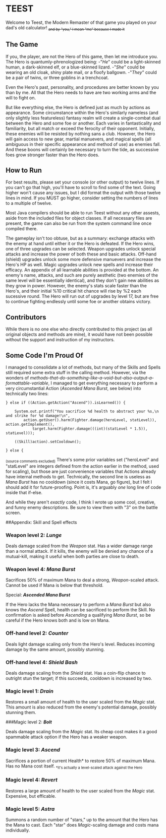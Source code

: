 # TEEST

Welcome to Teest, the Modern Remaster of that game you played on your dad's old calculator! <sub>~~and by "you," I mean "me" because I made it~~<sub>

## The Game

If you, the player, are not the Hero of this game, then let me introduce you. The Hero is quantumly-phrenologized being: 
-"_He_" could be a light-skinned human, a dark-skinned elf, or a blue-skinned lizard. 
-"_She_" could be wearing an old cloak, shiny plate mail, or a floofy ballgown. 
-"_They_" could be a pair of twins, or three goblins in a trenchcoat.

Even the Hero's past, personality, and procedures are better known by you than by me. All that the Hero needs to have are two working arms and the will to fight on. 

But like everything else, the Hero is defined just as much by actions as appearance. Some circumstance within the Hero's similarly nameless (and only slightly less featureless) fantasy realm will create a single-combat dual between the Hero and some foe or another. Each varies in fantasticality and familiarity, but all match or exceed the ferocity of their opponent. Initially, these enemies will be resisted by nothing sans a club. However, the Hero will gain access to new gear, martial manuevers, and magical spells (all ambiguous in their specific appearance and method of use) as enemies fall. And these boons will certainly be necessary to turn the tide, as successive foes grow stronger faster than the Hero does.


## How to Run

For best results, please set your console (or other output) to twelve lines. If you can't go that high, you'll have to scroll to find some of the text. Going higher won't cause any issues, but I did format the output with those twelve lines in mind. If you MUST go higher, consider setting the numbers of lines to a multiple of twelve.

Most Java compilers should be able to run Teest without any other assests, aside from the included files for object classes. If all necessary files are present, the game can also be run from the system command line once compiled there.

The gameplay isn't too obtuse, but as a summary: exchange attacks with the enemy at hand until either it or the Hero is defeated. If the Hero wins, one of three upgrades can be selected. Weapon upgrades unlock special attacks and increase the power of both these and basic attacks. Off-hand (shield) upgrades unlock some more defensive manuevers and increase the Hero's HP as well. Magic upgrades unlock new spells and increase their efficacy. An appendix of all learnable abilities is provided at the bottom. An enemy's name, attacks, and such are purely aesthetic (two enemies of the same level will be essentially identical), and they don't gain new abilities as they grow in power. However, the enemy's stats scale faster than the Hero's, and their initial %10 critical hit chance will rise by %2 each sucessive round. The Hero will run out of upgrades by level 17, but are free to continue fighting endlessly until some foe or another obtains victory.


## Contributors

While there is no one else who directly contributed to this project (as all original objects and methods are mine), it would have not been possible without the support and instruction of my instructors.


## Some Code I'm Proud Of

I managed to consolidate a lot of methods, but many of the Skills and Spells still required some extra stuff in the calling method. However, via the wonders of _methods-that-do-something-like-a-void-but-also-output-a-formattable-variable_, I managed to get everything necessary to perform a very circumstantial Action (_Ascended Mana Burst_, see below) into technically two lines:

```
} else if ((Action.getAction("Ascend")).isLearned()) {
				
	System.out.printf("You sacrifice %d health to abstract your %s,\n and strike for %d damage!\n",
		action.getUser().harm(Fighter.damage(heroLevel, statLevel)), action.getImplement(),
			target.harm(Fighter.damage(((int)(statLevel * 1.5)), statLevel)));
				
	((Skill)action).setCooldown();
			
} else {
```
<sub>(source comments excluded)</sub>
There's some prior variables set ("heroLevel" and "statLevel" are integers defined from the action earlier in the method, used for scaling), but those are just convenience variables that Actions already have internal methods to get.
Technically, the second line is useless as _Mana Burst_ has no cooldown (since it costs Mana, go figure), but I felt I should add it for future-proofing. Point is, it's arguably _one_ long line of code inside that if-else.


And while they aren't _exactly_ code, I think I wrote up some cool, creative, and funny enemy descriptions. Be sure to view them with "3" on the battle screen.



##Appendix: Skill and Spell effects

### Weapon level 2: ***Lunge***

Deals damage scaled from the _Weapon_ stat. Has a wider damage range than a normal attack. If it kills, the enemy will be denied any chance of a mutual-kill, making it useful when both parties are close to death.


### Weapon level 4: ***Mana Burst***

Sacrifices 50% of maximum Mana to deal a strong, _Weapon_-scaled attack. Cannot be used if Mana is below that threshold.

Special: ***Ascended Mana Burst***

If the Hero lacks the Mana necessary to perform a _Mana Burst_ but also knows the _Ascend_ Spell, health can be sacrificed to perform the Skill. No confirmation is asked before _Ascending_ a qualifying _Mana Burst_, so be careful if the Hero knows both and is low on Mana.


### Off-hand level 2: ***Counter***

Deals light damage scaling only from the Hero's level. Reduces incoming damage by the same amount, possibly stunning.


### Off-hand level 4: ***Shield Bash***

Deals damage scaling from the _Shield_ stat. Has a coin-flip chance to outright stun the target; if this succeeds, cooldown is increased by two.


### Magic level 1: ***Drain***

Restores a small amount of health to the user scaled from the _Magic_ stat. This amount is also reduced from the enemy's potential damage, possibly stunning them.


###Magic level 2: ***Bolt***

Deals damage scaling from the _Magic_ stat. Its cheap cost makes it a good spammable attack option if the Hero has a weaker weapon.


### Magic level 3: ***Ascend***

Sacrifices a portion of current Health* to restore 50% of maximum Mana. Has no Mana cost itself.
<sub>*it's actually a level-scaled attack against the Hero</sub>

### Magic level 4: ***Revert***

Restores a large amount of health to the user scaled from the _Magic_ stat. Expensive, but efficable.


### Magic level 5: ***Astra***

Summons a random number of "stars," up to the amount that the Hero has the Mana to cast. Each "star" does _Magic_-scaling damage and costs mana individually. 
